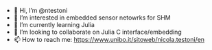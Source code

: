 - 👋 Hi, I’m @ntestoni
- 👀 I’m interested in embedded sensor netowrks for SHM
- 🌱 I’m currently learning Julia
- 💞️ I’m looking to collaborate on Julia C interface/embedding
- 📫 How to reach me: https://www.unibo.it/sitoweb/nicola.testoni/en

<!---
ntestoni/ntestoni is a ✨ special ✨ repository because its `README.md` (this file) appears on your GitHub profile.
You can click the Preview link to take a look at your changes.
--->
